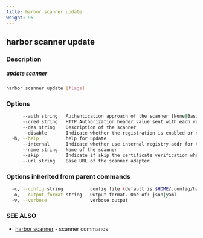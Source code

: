 ```yaml
---
title: harbor scanner update
weight: 95
---
```

## harbor scanner update

### Description

##### update scanner

```sh
harbor scanner update [flags]
```

### Options

```sh
      --auth string   Authentication approach of the scanner [None|Basic|Bearer|X-ScannerAdapter-API-Key]
      --cred string   HTTP Authorization header value sent with each request to the Scanner Adapter API
      --des string    Description of the scanner
      --disable       Indicate whether the registration is enabled or not
  -h, --help          help for update
      --internal      Indicate whether use internal registry addr for the scanner to pull content or not
      --name string   Name of the scanner
      --skip          Indicate if skip the certificate verification when sending HTTP requests
      --url string    Base URL of the scanner adapter
```

### Options inherited from parent commands

```sh
  -c, --config string          config file (default is $HOME/.config/harbor-cli/config.yaml)
  -o, --output-format string   Output format. One of: json|yaml
  -v, --verbose                verbose output
```

### SEE ALSO

* [harbor scanner](harbor-scanner.md)	 - scanner commands

